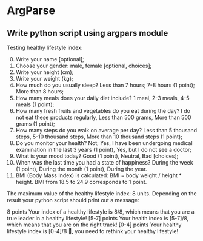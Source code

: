 # ArgParse

## Write python script using argpars module

Testing healthy lifestyle index:

0. Write your name [optional];
1. Choose your gender: male, female [optional, choices];
2. Write your height (cm);
3. Write your weight (kg);
4. How much do you usually sleep? Less than 7 hours; 7-8 hours (1 point); More than 8 hours;
5. How many meals does your daily diet include? 1 meal, 2-3 meals, 4-5 meals (1 point);
6. How many fresh fruits and vegetables do you eat during the day? I do not eat these products regularly, Less than 500
   grams, More than 500 grams (1 point);
7. How many steps do you walk on average per day? Less than 5 thousand steps, 5-10 thousand steps, More than 10 thousand
   steps (1 point);
8. Do you monitor your health? Not; Yes, I have been undergoing medical examination in the last 3 years (1 point), Yes,
   but I do not see a doctor;
9. What is your mood today? Good (1 point), Neutral, Bad [choices];
10. When was the last time you had a state of happiness? During the week (1 point), During the month (1 point), During
    the year.
11. BMI (Body Mass Index) is calculated: BMI = body weight / height * height. BMI from 18.5 to 24.9 corresponds to 1
    point.

The maximum value of the healthy lifestyle index: 8 units. Depending on the result your python script should print out a
message:

8 points Your index of a healthy lifestyle is 8/8, which means that you are a true leader in a healthy lifestyle!
[5-7] points Your health index is [5-7]/8, which means that you are on the right track!
[0-4] points Your healthy lifestyle index is [0-4]/8 🤢, you need to rethink your healthy lifestyle!
